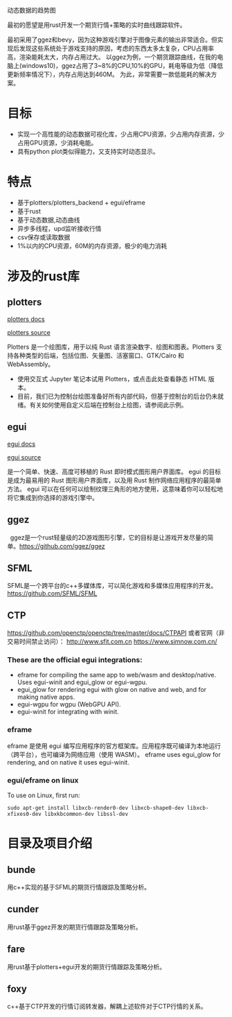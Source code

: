 动态数据的趋势图

最初的愿望是用rust开发一个期货行情+策略的实时曲线跟踪软件。

最初采用了ggez和bevy，因为这种游戏引擎对于图像元素的输出非常适合。但实现后发现这些系统处于游戏支持的原因，考虑的东西太多太复杂，CPU占用率高，渲染能耗太大，内存占用过大。
以ggez为例，一个期货跟踪曲线，在我的电脑上(windows10)，ggez占用了3~8%的CPU,10%的GPU，耗电等级为低（降低更新频率情况下），内存占用达到460M。
为此，非常需要一款低能耗的解决方案。

# 目标

- 实现一个高性能的动态数据可视化库，少占用CPU资源，少占用内存资源，少占用GPU资源，少消耗电能。
- 具有python plot类似得能力，又支持实时动态显示。

# 特点

- 基于plotters/plotters_backend + egui/eframe 
- 基于rust
- 基于动态数据,动态曲线
- 异步多线程，upd监听接收行情
- csv保存或读取数据
- 1%以内的CPU资源，60M的内存资源，极少的电力消耗


# 涉及的rust库

## plotters

[plotters docs](https://docs.rs/plotters/latest/plotters/)

[plotters source](https://github.com/plotters-rs/plotters)

Plotters 是一个绘图库，用于以纯 Rust 语言渲染数字、绘图和图表。Plotters 支持各种类型的后端，包括位图、矢量图、活塞窗口、GTK/Cairo 和 WebAssembly。
- 使用交互式 Jupyter 笔记本试用 Plotters，或点击此处查看静态 HTML 版本。
- 目前，我们已为控制台绘图准备好所有内部代码，但基于控制台的后台仍未就绪。有关如何使用自定义后端在控制台上绘图，请参阅此示例。

 
## egui

[egui docs](https://docs.rs/egui/latest/egui/)

[egui source](https://github.com/emilk/egui)

是一个简单、快速、高度可移植的 Rust 即时模式图形用户界面库。
egui 的目标是成为最易用的 Rust 图形用户界面库，以及用 Rust 制作网络应用程序的最简单方法。
egui 可以在任何可以绘制纹理三角形的地方使用，这意味着你可以轻松地将它集成到你选择的游戏引擎中。

## ggez

 ggez是一个rust轻量级的2D游戏图形引擎，它的目标是让游戏开发尽量的简单。https://github.com/ggez/ggez

## SFML

SFML是一个跨平台的c++多媒体库，可以简化游戏和多媒体应用程序的开发。
https://github.com/SFML/SFML


## CTP

https://github.com/openctp/openctp/tree/master/docs/CTPAPI 
或者官网（非交易时间禁止访问）： http://www.sfit.com.cn https://www.simnow.com.cn/

### These are the official egui integrations:

- eframe for compiling the same app to web/wasm and desktop/native. Uses egui-winit and egui_glow or egui-wgpu.
- egui_glow for rendering egui with glow on native and web, and for making native apps.
- egui-wgpu for wgpu (WebGPU API).
- egui-winit for integrating with winit.

### eframe

eframe 是使用 egui 编写应用程序的官方框架库。应用程序既可编译为本地运行（跨平台），也可编译为网络应用（使用 WASM）。
eframe uses egui_glow for rendering, and on native it uses egui-winit.

### egui/eframe on linux

To use on Linux, first run:
```text
sudo apt-get install libxcb-render0-dev libxcb-shape0-dev libxcb-xfixes0-dev libxkbcommon-dev libssl-dev
```

# 目录及项目介绍
## bunde
用c++实现的基于SFML的期货行情跟踪及策略分析。

## cunder
用rust基于ggez开发的期货行情跟踪及策略分析。

## fare
用rust基于plotters+egui开发的期货行情跟踪及策略分析。

## foxy
c++基于CTP开发的行情订阅转发器，解耦上述软件对于CTP行情的关系。


